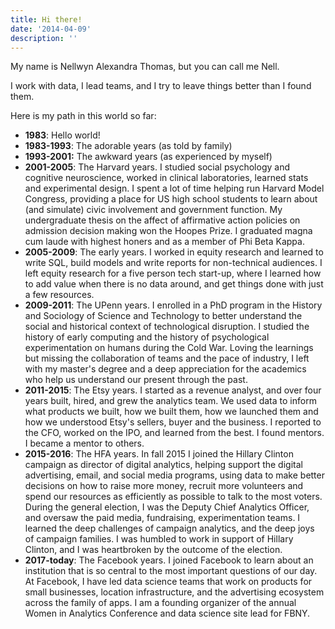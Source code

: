 ```yaml
---
title: Hi there!
date: '2014-04-09'
description: ''
---
```

My name is Nellwyn Alexandra Thomas, but you can call me Nell. 

I work with data, I lead teams, and I try to leave things better than I found them.

Here is my path in this world so far:  

* **1983**: Hello world!
* **1983-1993**: The adorable years (as told by family)
* **1993-2001:** The awkward years (as experienced by myself)
* **2001-2005**: The Harvard years. I studied social psychology and cognitive neuroscience, worked in clinical laboratories, learned stats and experimental design. I spent a lot of time helping run Harvard Model Congress, providing a place for US high school students to learn about (and simulate) civic involvement and government function. My undergraduate thesis on the affect of affirmative action policies on admission decision making won the Hoopes Prize. I graduated magna cum laude with highest honers and as a member of Phi Beta Kappa. 
* **2005-2009**: The early years. I worked in equity research and learned to write SQL, build models and write reports for non-technical audiences. I left equity research for a five person tech start-up, where I learned how to add value when there is no data around, and get things done with just a few resources. 
* **2009-2011**: The UPenn years. I enrolled in a PhD program in the History and Sociology of Science and Technology to better understand the social and historical context of technological disruption. I studied the history of early computing and the history of psychological experimentation on humans during the Cold War. Loving the learnings but missing the collaboration of teams and the pace of industry, I left with my master's degree and a deep appreciation for the academics who help us understand our present through the past.
* **2011-2015**: The Etsy years. I started as a revenue analyst, and over four years built, hired, and grew the analytics team. We used data to inform what products we built, how we built them, how we launched them and how we understood Etsy's sellers, buyer and the business. I reported to the CFO, worked on the IPO, and learned from the best. I found mentors. I became a mentor to others.
* **2015-2016**: The HFA years. In fall 2015 I joined the Hillary Clinton campaign as director of digital analytics, helping support the digital advertising, email, and social media programs, using data to make better decisions on how to raise more money, recruit more volunteers and spend our resources as efficiently as possible to talk to the most voters. During the general election, I was the Deputy Chief Analytics Officer, and oversaw the paid media, fundraising, experimentation teams. I learned the deep challenges of campaign analytics, and the deep joys of campaign families. I was humbled to work in support of Hillary Clinton, and I was heartbroken by the outcome of the election. 
* **2017-today**: The Facebook years.  I joined Facebook to learn about an institution that is so central to the most important questions of our day. At Facebook, I have led data science teams that work on products for small businesses, location infrastructure, and the advertising ecosystem across the family of apps. I am a founding organizer of the annual Women in Analytics Conference and data science site lead for FBNY.
